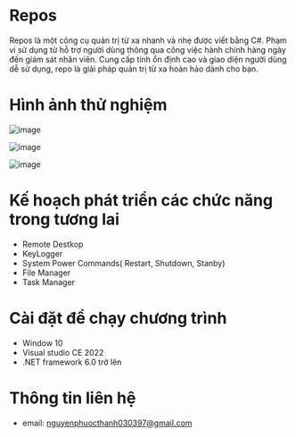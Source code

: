 # Repos 
Repos là một công cụ quản trị từ xa nhanh và nhẹ được viết bằng C#. Phạm vi sử dụng từ hỗ trợ người dùng thông qua công việc hành chính hàng ngày đến giám sát nhân viên. Cung cấp tính ổn định cao và giao diện người dùng dễ sử dụng, repo là giải pháp quản trị từ xa hoàn hảo dành cho bạn.
# Hình ảnh thử nghiệm
![image](https://github.com/thanhnguyenphuoc/laptrinhdh/assets/16623330/a776a3ad-7e4b-467f-91d0-2eaa974bd738)

![image](https://github.com/thanhnguyenphuoc/Repos/assets/16623330/b1a08717-6306-47b3-8f9d-e941f35f1e31)

![image](https://github.com/thanhnguyenphuoc/Repos/assets/16623330/92725590-d272-4fa6-8b8c-bbd0831a0502)

# Kế hoạch phát triển các chức năng trong tương lai 
- Remote Destkop 
- KeyLogger 
- System Power Commands( Restart, Shutdown, Stanby)
- File Manager
- Task Manager 
# Cài đặt để chạy chương trình 
- Window 10 
- Visual studio CE 2022
- .NET framework 6.0 trở lên 
# Thông tin liên hệ 
- email: nguyenphuocthanh030397@gmail.com 